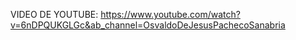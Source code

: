 VIDEO DE YOUTUBE:
https://www.youtube.com/watch?v=6nDPQUKGLGc&ab_channel=OsvaldoDeJesusPachecoSanabria
